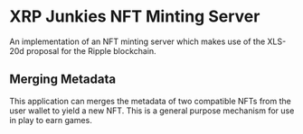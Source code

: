 # XRP Junkies NFT Minting Server

An implementation of an NFT minting server which makes use of the XLS-20d proposal for the Ripple blockchain.

## Merging Metadata
This application can merges the metadata of two compatible NFTs from the user wallet to yield a new NFT. This is a general purpose mechanism for use in play to earn games.
